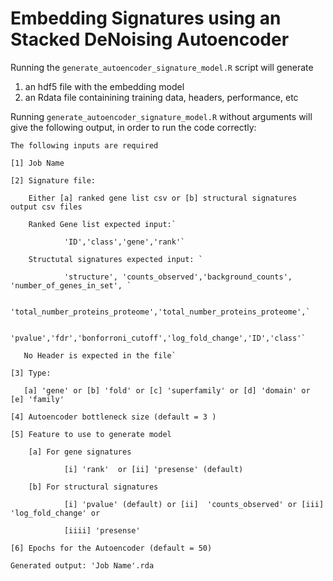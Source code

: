 # Embedding Signatures using an Stacked DeNoising Autoencoder

Running the `generate_autoencoder_signature_model.R` script will generate 

1) an hdf5 file with the embedding model 
2) an Rdata file containining training data, headers, performance, etc  

Running `generate_autoencoder_signature_model.R` without arguments will give the following output, in order to run the code correctly: 

`The following inputs are required`

`[1] Job Name`

`[2] Signature file: `

        Either [a] ranked gene list csv or [b] structural signatures output csv files

        Ranked Gene list expected input:`
        
                'ID','class','gene','rank'`
        
        Structutal signatures expected input: `
        
                'structure', 'counts_observed','background_counts', 'number_of_genes_in_set', `
                
                'total_number_proteins_proteome','total_number_proteins_proteome',`
                
                'pvalue','fdr','bonforroni_cutoff','log_fold_change','ID','class'`
        
       No Header is expected in the file`

`[3] Type:`

       [a] 'gene' or [b] 'fold' or [c] 'superfamily' or [d] 'domain' or [e] 'family'

`[4] Autoencoder bottleneck size (default = 3 )`

`[5] Feature to use to generate model`

        [a] For gene signatures
        
                [i] 'rank'  or [ii] 'presense' (default) 
        
        [b] For structural signatures
        
                [i] 'pvalue' (default) or [ii]  'counts_observed' or [iii] 'log_fold_change' or
                
                [iiii] 'presense'

`[6] Epochs for the Autoencoder (default = 50)`

`Generated output: 'Job Name'.rda`




